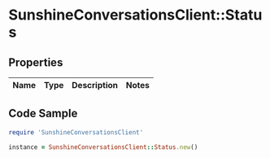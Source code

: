 # SunshineConversationsClient::Status

## Properties

Name | Type | Description | Notes
------------ | ------------- | ------------- | -------------

## Code Sample

```ruby
require 'SunshineConversationsClient'

instance = SunshineConversationsClient::Status.new()
```



